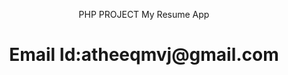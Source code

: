 <p align="center">PHP PROJECT My Resume App</a></p>
<h1 align="center">Email Id:atheeqmvj@gmail.com</p>
